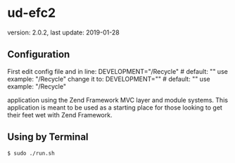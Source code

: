 # ud-efc2

version: 2.0.2,
last update: 2019-01-28

## Configuration

First edit config file and in line:
DEVELOPMENT="/Recycle" # default: "" use example: "/Recycle"
change it to: 
DEVELOPMENT="" # default: "" use example: "/Recycle"


 application using the Zend Framework MVC layer and module
systems. This application is meant to be used as a starting place for those
looking to get their feet wet with Zend Framework.

## Using by Terminal

```bash
$ sudo ./run.sh
```
